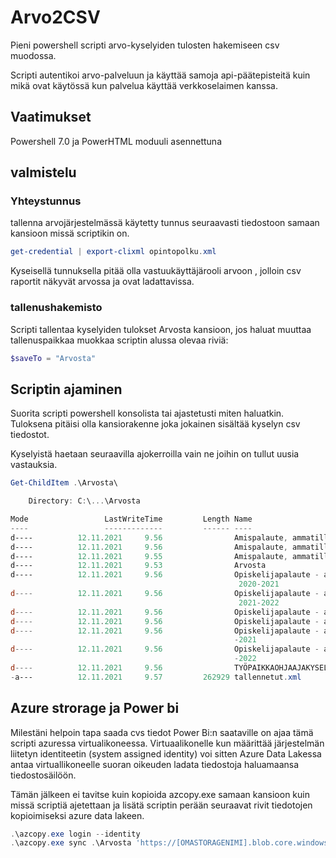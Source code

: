# Arvo2CSV


Pieni powershell scripti arvo-kyselyiden tulosten hakemiseen csv muodossa.

Scripti autentikoi arvo-palveluun ja käyttää samoja api-päätepisteitä
kuin mikä ovat käytössä kun palvelua käyttää verkkoselaimen kanssa.

## Vaatimukset
Powershell 7.0 ja PowerHTML moduuli asennettuna

## valmistelu
### Yhteystunnus
tallenna arvojärjestelmässä käytetty tunnus seuraavasti tiedostoon
samaan kansioon missä scriptikin on. 

```powershell
get-credential | export-clixml opintopolku.xml
```
Kyseisellä tunnuksella pitää olla
vastuukäyttäjärooli arvoon , jolloin csv raportit näkyvät arvossa ja
ovat ladattavissa.

### tallenushakemisto
Scripti tallentaa kyselyiden tulokset Arvosta kansioon, jos haluat
muuttaa tallenuspaikkaa muokkaa scriptin alussa olevaa riviä:
```powershell
$saveTo = "Arvosta"
```

## Scriptin ajaminen
Suorita scripti powershell konsolista tai ajastetusti miten haluatkin.
Tuloksena pitäisi olla kansiorakenne joka jokainen sisältää kyselyn 
csv tiedostot.

Kyselyistä haetaan seuraavilla ajokerroilla vain ne joihin on tullut
uusia vastauksia.
```powershell
Get-ChildItem .\Arvosta\

    Directory: C:\...\Arvosta

Mode                 LastWriteTime         Length Name
----                 -------------         ------ ----
d----          12.11.2021     9.56                Amispalaute, ammatillisen tutkinnon osan tai osia suorittaneet
d----          12.11.2021     9.56                Amispalaute, ammatillisen tutkinnon suorittaneet
d----          12.11.2021     9.55                Amispalaute, ammatillisen tutkintokoulutuksen aloittaneet
d----          12.11.2021     9.53                Arvosta
d----          12.11.2021     9.56                Opiskelijapalaute - ammatillisen tutkinnon osan tai osia suorittaneet
                                                   2020-2021
d----          12.11.2021     9.56                Opiskelijapalaute - ammatillisen tutkinnon osan tai osia suorittaneet
                                                   2021-2022
d----          12.11.2021     9.56                Opiskelijapalaute - ammatillisen tutkinnon suorittaneet 2020-2021
d----          12.11.2021     9.56                Opiskelijapalaute - ammatillisen tutkinnon suorittaneet 2021-2022
d----          12.11.2021     9.56                Opiskelijapalaute - ammatillisen tutkintokoulutuksen aloittaneet 2020
                                                  -2021
d----          12.11.2021     9.56                Opiskelijapalaute - ammatillisen tutkintokoulutuksen aloittaneet 2021
                                                  -2022
d----          12.11.2021     9.56                TYÖPAIKKAOHJAAJAKYSELY
-a---          12.11.2021     9.57         262929 tallennetut.xml
```

## Azure strorage ja Power bi
Milestäni helpoin tapa saada cvs tiedot Power Bi:n saataville on ajaa tämä scripti azuressa virtualikoneessa. Virtuaalikonelle kun
määrittää järjestelmän liitetyn identiteetin (system assigned identity) voi sitten Azure Data Lakessa antaa virtuallikoneelle suoran oikeuden
ladata tiedostoja haluamaansa tiedostosäilöön.

Tämän jälkeen ei tavitse kuin kopioida azcopy.exe samaan kansioon kuin missä scriptiä ajetettaan ja lisätä scriptin perään seuraavat rivit
tiedotojen kopioimiseksi azure data lakeen.
```powershell
.\azcopy.exe login --identity
.\azcopy.exe sync .\Arvosta 'https://[OMASTORAGENIMI].blob.core.windows.net/[SÄILÖNNIMI]'
```
